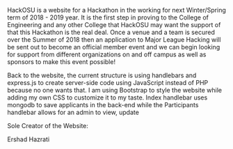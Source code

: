 
HackOSU is a website for a Hackathon in the working for next Winter/Spring term of 2018 - 2019 year. It is the first step in proving to the College of Engineering and any other College that HackOSU may want the support of that this Hackathon is the real deal. Once a venue and a team is secured over the Summer of 2018 then an application to Major League Hacking will be sent out to become an official member event and we can begin looking for support from different organizations on and off campus as well as sponsors to make this event possible!

Back to the website, the current structure is using handlebars and express.js to create server-side code using JavaScript instead of PHP because no one wants that. I am using Bootstrap to style the website while adding my own CSS to customize it to my taste. Index handlebar uses mongodb to save applicants in the back-end while the Participants handlebar allows for an admin to view, update 

Sole Creator of the Website:

Ershad Hazrati